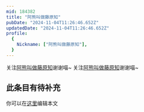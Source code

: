 ```yaml
---
mid: 184382
title: "阿熊叫做藤原知"
pubDate: "2024-11-04T11:26:46.652Z"
updatedDate: "2024-11-04T11:26:46.652Z"
profile:
  {
    Nickname: ["阿熊叫做藤原知"],
  }
---
```


关注[阿熊叫做藤原知](https://space.bilibili.com/184382)谢谢喵~ 关注[阿熊叫做藤原知](https://space.bilibili.com/184382)谢谢喵~

## 此条目有待补充
你可以在[这里](https://github.com/Yuhanawa/VTuber.ICU/edit/master/src/content/v/阿熊叫做藤原知/index.md)编辑本文
